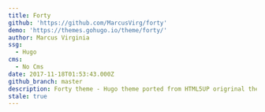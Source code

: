 ```yaml
---
title: Forty
github: 'https://github.com/MarcusVirg/forty'
demo: 'https://themes.gohugo.io/theme/forty/'
author: Marcus Virginia
ssg:
  - Hugo
cms:
  - No Cms
date: 2017-11-18T01:53:43.000Z
github_branch: master
description: Forty theme - Hugo theme ported from HTML5UP origrinal theme called Forty.
stale: true
---
```

